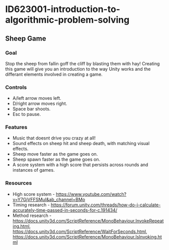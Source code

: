 # ID623001-introduction-to-algorithmic-problem-solving
## Sheep Game

### Goal
Stop the sheep from fallin goff the cliff by blasting them with hay! Creating this game will give you an introduction to the way Unity works and the differant elements involved in creating a game.

### Controls
- A/left arrow moves left.
- D/right arrow moves right.
- Space bar shoots.
- Esc to pause. 

### Features
- Music that doesnt drive you crazy at all!
- Sound effects on sheep hit and sheep death, with matching visual effects.
- Sheep move faster as the game goes on.
- Sheep spawn faster as the game goes on.
- A score system with a high score that persists across rounds and instances of games.

### Resources
- High score system - https://www.youtube.com/watch?v=Y7GjVFFSMuI&ab_channel=BMo
- Timing research - https://forum.unity.com/threads/how-do-i-calculate-accurately-time-passed-in-seconds-for-c.191434/
- Method research -https://docs.unity3d.com/ScriptReference/MonoBehaviour.InvokeRepeating.html, https://docs.unity3d.com/ScriptReference/WaitForSeconds.html, https://docs.unity3d.com/ScriptReference/MonoBehaviour.IsInvoking.html
